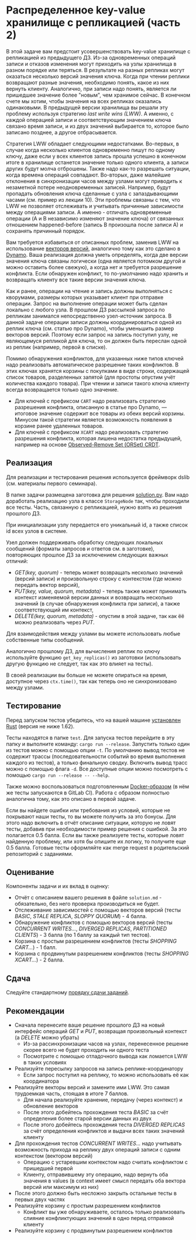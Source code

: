 # Распределенное key-value хранилище с репликацией (часть 2)

В этой задаче вам предстоит усовершенствовать key-value хранилище с репликацией из предыдущего ДЗ. Из-за одновременных операций записи и отказов изменения могут приходить на узлы хранилища в разном порядке или теряться. В результате на разных репликах могут оказаться несколько версий значения ключа. Когда при чтении реплики возвращают разные значения, необходимо понять, какое из них вернуть клиенту. Аналогично, при записи надо понять, является ли пришедшее значение более "новым", чем хранимое сейчас. В конечном счете мы хотим, чтобы значения на всех репликах оказались одинаковыми. В предыдущей версии хранилища вы решали эту проблему используя стратегию _last write wins (LWW)_. А именно, с каждой операцией записи и соответствующим значением ключа связано время записи, и из двух значений выбирается то, которое было записано позднее, а другое отбрасывается.

Стратегия LWW обладает следующими недостатками. Во-первых, в случае когда несколько клиентов одновременно пишут по одному ключу, даже если у всех клиентов запись прошла успешно в конечном итоге в хранилище останется значение только одного клиента, а записи других будут молча отброшены. Также надо как-то разрешать ситуации, когда времена операций совпадают. Во-вторых, даже малейшие отклонения в синхронизации часов между узлами могут приводить к незаметной потере неодновременных записей. Например, будут пропадать обновления ключа сделанные с узла с запаздывающими часами (см. пример из лекции 10). Эти проблемы связаны с тем, что LWW не позволяет отслеживать и учитывать причинные зависимости между операциями записи. А именно - отличать одновременные операции (A и B независимо изменяют значение ключа) от связанных отношением happened-before (запись B произошла после записи A) и сохранять причинный порядок.

Вам требуется избавиться от описанных проблем, заменив LWW на использование [векторов версий](https://pages.cs.wisc.edu/~remzi/Classes/739/Papers/parker83detection.pdf), аналогично тому как это сделано в [Dynamo](https://www.allthingsdistributed.com/files/amazon-dynamo-sosp2007.pdf). Ваша реализация должна уметь определять, когда две версии значения ключа связаны логически (одна является потомком другой и можно оставить более свежую), а когда нет и требуется разрешение конфликта. Если обнаружен конфликт, то по-умолчанию надо хранить и возвращать клиенту все такие версии значения ключа.

Как и ранее, операции на чтение и запись должны выполняться с кворумами, размеры которых указывает клиент при отправке операции. Запрос на выполнение операции может быть сделан локально с любого узла. В прошлом ДЗ рассылкой запроса по репликам занимался непосредственно узел-источник запроса. В данной задаче операции записи должны координироваться одной из реплик ключа (см. статью про Dynamo), чтобы уменьшить размер векторов версий. Поэтому если запрос на запись поступил узлу, не являющемуся репликой для ключа, то он должен быть переслан одной из реплик (например, первой в списке).

Помимо обнаружения конфликтов, для указанных ниже типов ключей надо реализовать автоматическое разрешение таких конфликтов. В этих ключах хранятся корзины с покупками в виде строки, содержащей список товаров, разделенных запятой (для простоты опустим учёт количества каждого товара). При чтении и записи такого ключа клиенту всегда возвращается только одно значение. 

- Для ключей с префиксом `CART` надо реализовать стратегию разрешения конфликта, описанную в статье про Dynamo, — итоговое значение содержит все товары из обеих версий корзины. Минусом такой стратегии является возможность появления в корзине ранее удаленных товаров.
- Для ключей с префиксом `XCART` надо реализовать стратегию разрешения конфликта, которая лишена недостатка предыдущей, например на основе [Observed-Remove Set (ORSet) CRDT](https://bartoszsypytkowski.com/the-state-of-a-state-based-crdts/).

## Реализация

Для реализации и тестирования решения используется фреймворк dslib (см. материалы первого семинара).

В папке задачи размещена заготовка для решения [solution.py](solution.py). Вам надо доработать реализацию узла в классе `StorageNode` так, чтобы проходили все тесты. Часть, связанную с репликацией, нужно взять из решения прошлого ДЗ.

При инициализации узлу передается его уникальный id, а также список id всех узлов в системе.

Узел должен поддерживать обработку следующих локальных сообщений (форматы запросов и ответов см. в заготовке), повторяющих прошлое ДЗ за исключением следующих важных отличий:
- _GET(key, quorum)_ - теперь может возвращать несколько значений (версий записи) и произвольную строку с контекстом (где можно передать вектор версий),
- _PUT(key, value, quorum, metadata)_ - теперь также может принимать контекст изменяемой версии данных и возвращать несколько значений (в случае обнаружения конфликта при записи), а также соответствующий им контекст,
- _DELETE(key, quorum, metadata)_ - опустим в этой задаче, так как ёё можно реализовать через _PUT_.

Для взаимодействия между узлами вы можете использовать любые собственные типы сообщений.

Аналогично прошлому ДЗ, для вычисления реплик по ключу используйте функцию `get_key_replicas()` из заготовки (использовать другую функцию не следует, так как это влияет на тесты).

В своей реализации вы больше не можете опираться на время, доступное через `ctx.time()`, так как теперь оно не синхронизовано между узлами.

## Тестирование

Перед запуском тестов убедитесь, что на вашей машине [установлен Rust](https://www.rust-lang.org/tools/install) (версия не ниже 1.62).

Тесты находятся в папке `test`. Для запуска тестов перейдите в эту папку и выполните команду: `cargo run --release`. Запустить только один из тестов можно с помощью опции `-t`. По умолчанию вывод тестов не содержит трассы (последовательности событий во время выполнения каждого из тестов), а только финальную сводку. Включить вывод трасс можно с помощью флага `-d`. Все доступные опции можно посмотреть с помощью `cargo run --release -- --help`.

Также можно воспользоваться подготовленным [Docker-образом](Dockerfile) (в нём же тесты запускаются в GitLab CI). Работа с образом полностью аналогична тому, как это описано в первой задаче.

Если вы найдете ошибки или требования из условий, которые не покрывают наши тесты, то вы можете получить за это бонусы. Для этого надо включить в отчёт описание ситуации, которую не ловят тесты, добавив при необходимости пример решения с ошибкой. За это полагается 0.5 балла. Если вы также реализуете тесты, которые ловят найденную проблему, или хотя бы опишите их логику, то получите еще 0.5 балла. Готовые тесты оформляйте как merge request в родительский репозиторий с заданиями.

## Оценивание

Компоненты задачи и их вклад в оценку:
- Отчёт с описанием вашего решения в файле `solution.md` - обязательно, без него проверка производиться не будет.
- Отслеживание зависимостей с помощью векторов версий (тесты _BASIC_, _STALE REPLICA_, _SLOPPY QUORUM_) - 4 балла.
- Обнаружение конфликтов с помощью векторов версий (тесты _CONCURRENT WRITES..._, _DIVERGED REPLICAS_, _PARTITIONED CLIENTS_) - 3 балла (по 1 баллу за каждый тип тестов).
- Корзина с простым разрешением конфликтов (тесты _SHOPPING CART..._) - 1 балл.
- Корзина с продвинутым разрешением конфликтов (тесты _SHOPPING XCART..._) - 2 балла.

## Сдача

Следуйте стандартному [порядку сдачи заданий](../README.md).

## Рекомендации

- Сначала перенесите ваше решение прошлого ДЗ на новый интерфейс операций _GET_ и _PUT_, возвращая произвольный контекст (а _DELETE_ можно убрать)
  - Из-за рассинхронизации часов на узлах, перенесенное решение скорее всего не будет проходить ни одного теста
  - Посмотрите с помощью отладочного вывода как ломается LWW в таких условиях
- Реализуйте пересылку запросов на запись реплике-координатору
  - Если запрос поступил на реплику, то можно использовать её как координатора
- Реализуйте векторы версий и замените ими LWW. Это самая трудоемкая часть, стоящая в итоге 7 баллов.
  - Для начала реализуйте хранение, передачу (через контекст) и обновление векторов
  - После этого добейтесь прохождения теста _BASIC_ за счёт определения более старой версии данных из двух
  - После этого добейтесь прохождения теста _DIVERGED REPLICAS_ за счёт определения конфликтов и выдачи всех таких значений клиенту 
- Для прохождения тестов _CONCURRENT WRITES..._ надо учитывать возможность прихода на реплику двух операций записи с одним контекстом (вектором версий)
  - Операцию с устаревшим контекстом надо считать конфликтом с пришедшей первой
  - Клиенту, отправившему эту операцию, надо вернуть оба значения в values (в context имеет смысл передать оба вектора версий или максимум из них)
- После этого должно быть несложно закрыть остальные тесты в первых двух частях
- Реализуйте корзину с простым разрешением конфликтов
  - Конфликт вы уже обнаруживаете, осталось только реализовать слияние конфликтующих значений в одно перед отправкой клиенту
- Реализуйте корзину с продвинутым разрешением конфликтов
